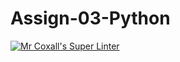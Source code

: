 # Assign-03-Python
[![Mr Coxall's Super Linter](https://github.com/ICS3U-C-Programming-TonyT/Assign-03-Python/workflows/Mr%20Coxall's%20Super%20Linter/badge.svg)](https://github.com/ICS3U-C-Programming-TonyT/Assign-03-Python/actions/)

